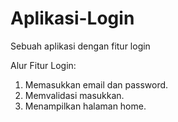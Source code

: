 # Aplikasi-Login
Sebuah aplikasi dengan fitur login


Alur Fitur Login:
1. Memasukkan email dan password.
2. Memvalidasi masukkan.
3. Menampilkan halaman home.
